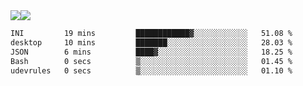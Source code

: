 <div style="display: flex; flex-direction: row;">
<img style="height: auto; width: auto;" class="img" src="https://raw.githubusercontent.com/blazepp/github-stats/master/generated/overview.svg#gh-dark-mode-only" />
<img style="height: auto; width: auto;" class="img" src="https://raw.githubusercontent.com/blazepp/github-stats/master/generated/languages.svg#gh-dark-mode-only" />
</div>

<div style="display: flex; flex-direction: row;">
<!--START_SECTION:waka-->

```txt
INI         19 mins         ████████████▓░░░░░░░░░░░░   51.08 %
desktop     10 mins         ███████░░░░░░░░░░░░░░░░░░   28.03 %
JSON        6 mins          ████▓░░░░░░░░░░░░░░░░░░░░   18.25 %
Bash        0 secs          ▒░░░░░░░░░░░░░░░░░░░░░░░░   01.45 %
udevrules   0 secs          ▒░░░░░░░░░░░░░░░░░░░░░░░░   01.10 %
```

<!--END_SECTION:waka-->
</div>
